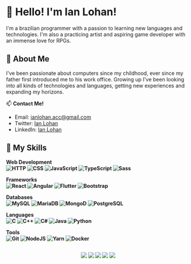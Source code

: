# 👋 Hello! I'm Ian Lohan! 
I'm a brazilian programmer with a passion to learning new languages and technologies. I'm also a practicing artist and aspiring game developer with an immense love for RPGs.

## 🌱 About Me

I've been passionate about computers since my childhood, ever since my father first introduced me to his work office. Growing up I've been looking into all kinds of technologies and languages, getting new experiences and expanding my horizons.

📫 **Contact Me!**
- Email: ianlohan.acc@gmail.com
- Twitter: [Ian Lohan](https://twitter.com/ianlohanav)
- LinkedIn: [Ian Lohan](https://www.linkedin.com/in/ian-lohan-9140ab24b/)

## 🔧 My Skills

<b>Web Development<b>
<br>
![HTTP](https://img.shields.io/badge/Web-HTTP-orange)
![CSS](https://img.shields.io/badge/Web-CSS-blue)
![JavaScript](https://img.shields.io/badge/Web-JavaScript-yellow)
![TypeScript](https://img.shields.io/badge/Web-TypeScript-blue)
![Sass](https://img.shields.io/badge/Web-Sass-e87bcb)

<b>Frameworks<b>
<br>
![React](https://img.shields.io/badge/Framework-React-cyan)
![Angular](https://img.shields.io/badge/Framework-Angular-red)
![Flutter](https://img.shields.io/badge/Framework-Flutter-cyan)
![Bootstrap](https://img.shields.io/badge/Framework-Bootstrap-purple)

<b>Databases</b>
<br>
![MySQL](https://img.shields.io/badge/Database-SQL-blue)
![MariaDB](https://img.shields.io/badge/Database-MariaDB-brown)
![MongoD](https://img.shields.io/badge/Database-MongoDB-green)
![PostgreSQL](http://img.shields.io/badge/Database-PostgreSQL-cyan)

<b>Languages</b>
<br>
![C](https://img.shields.io/badge/Language-C-white)
![C++](https://img.shields.io/badge/Language-C++-gray)
![C#](https://img.shields.io/badge/Language-C#-blue)
![Java](https://img.shields.io/badge/Language-Java-orange)
![Python](https://img.shields.io/badge/Language-Python-blue)

<b>Tools</b>
<br>
![Git](https://img.shields.io/badge/Tool-Git-black)
![NodeJS](https://img.shields.io/badge/Tool-NodeJS-green)
![Yarn](https://img.shields.io/badge/Tool-Yarn-blue)
![Docker](https://img.shields.io/badge/Tool-Docker-cyan)

  ##
<div align="center">
  <a href="https://www.youtube.com/channel/UCpFDcwhSdVbE8ndDWQjPoKQ" target="_blank"><img src="https://img.shields.io/badge/YouTube-FF0000?style=for-the-badge&logo=youtube&logoColor=white" target="_blank"></a>
  <a href="https://twitter.com/ianlohanav" target="_blank"><img src="https://img.shields.io/badge/Twitter-1DA1F2?style=for-the-badge&logo=twitter&logoColor=white" target="_blank"></a>
  <a href="https://instagram.com/ianlohan.acc" target="_blank"><img src="https://img.shields.io/badge/-Instagram-%23E4405F?style=for-the-badge&logo=instagram&logoColor=white" target="_blank"></a>
  <a href = "mailto:ianlohan.acc@gmail.com"><img src="https://img.shields.io/badge/-Gmail-%23333?style=for-the-badge&logo=gmail&logoColor=white" target="_blank"></a>
  <a href="https://www.linkedin.com/in/ian-lohan-9140ab24b/" target="_blank"><img src="https://img.shields.io/badge/-LinkedIn-%230077B5?style=for-the-badge&logo=linkedin&logoColor=white" target="_blank"></a>
</div>
